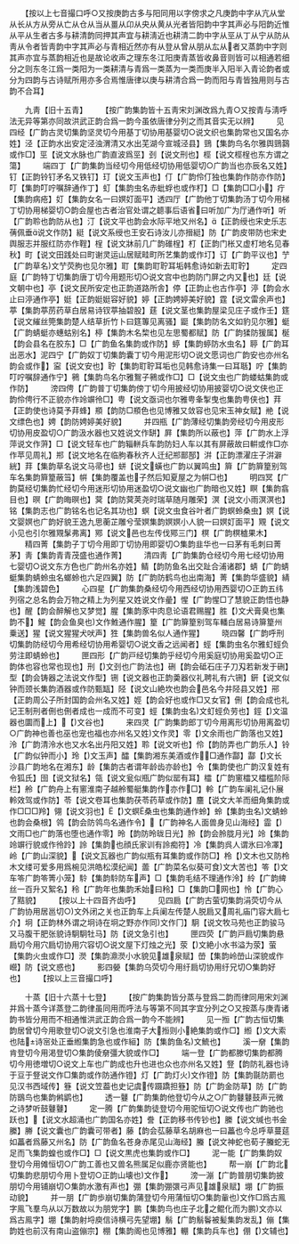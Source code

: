 <!-- { "loadSidebar": true } -->
　　【按以上七音撮口呼○又按庚韵古多与阳同用以字傍求之凡庚韵中字从亢从堂从长从方从旁从亡从仓从当从畺从卬从央从黄从光者皆阳韵中字其声必与阳韵近惟从平从生者古多与耕清韵同押其声宜与耕淸近也耕清二韵中字从巠从丁从宁从防从靑从令者皆靑韵中字其声必与青相近然亦有从登从曾从朋从厷从者又蒸韵中字则其声亦宜与蒸韵相近也是故论收声之理东冬江阳庚青蒸皆收鼻音则皆可以相通若细分之则东冬江爲一类阳为一类耕清与青爲一类蒸为一类而庚半入阳半入青论韵者或分为四韵与古诗赋所用亦多合焉惟唐律以庚与耕清合爲一韵而阳与青皆独用则与古韵不合耳】





　　九靑【旧十五青】
　　【按广韵集韵皆十五靑宋刘渊改爲九青○又按青与淸呼法无异等第亦同故洪武正韵合爲一韵今虽依唐律分列之而其音实无以辨】
　　见四经【广韵古灵切集韵坚灵切今用基丁切协用基婴切○说文织也集韵常也又国名亦姓】泾【正韵水出安定泾浊渭清又水出芜湖今宣城泾县】鵛【集韵鸟名尔雅舆鵛鷋或作□】巠【说文水脉也广韵直波爲巠】刭【说文刑也】桱【说文桱桯也东方谓之簜】
　　端四丁【广韵集韵当经切今用低经切协用低婴切○广韵当也亦辰名又姓】钉【正韵铃钉矛名又铁钉】玎【说文玉声也】仃【广韵伶仃独也集韵作防亦作防】叮【集韵叮咛嘱辞通作丁】虰【集韵虫名赤蚍蜉也或作朾】□【集韵□□小】疔【集韵病疮】奵【集韵女名一曰嫇奵面平】透四厅【广韵他丁切集韵汤丁切今用梯丁切协用梯婴切○韵会屋也古者治官处谓之聼事后语省曰听加广为厅通作听】听【广韵聆也韵防从也】汀【说文平也韵会水际平地又州名】【正韵绶也宋史乐志蒨佩垂说文作防】綎【说文系绶也王安石诗汝儿亦搢綎】防【广韵皮带防也宋史舆服志并服红防亦作鞓】桯【说文牀前几广韵碓桯】朾【正韵门枨又虚朾地名见春秋】町【说文田践处曰町谢灵运山居赋畦町所艺集韵或作圢】订【广韵平议也】艼【广韵草名文艼荧朐也见尔雅】耵【集韵耵聍耳垢韩愈诗如新去耵聍】
　　定四庭【广韵特丁切集韵唐丁切今用题形切○说文宫中也韵防门屏之内又也】廷【说文朝中也】亭【说文民所安定也正韵道路所舎】停【正韵止也古作亭】渟【韵会水止曰渟通作亭】娗【正韵娗娗容好貌】婷【正韵娉婷美好貌】霆【说文雷余声也】葶【集韵葶苈药草白居易诗钗葶抽碧股】莛【说文茎也集韵屋梁见庄子或作壬】筳【说文繀丝筦集韵楚人结草折竹卜曰筳篿见离骚】鼮【集韵防名文如豹见尔雅】蜓【广韵蜻蜓亦蟪蛄别名】楟【集韵木名棃也见左思蜀都赋】防【广韵猱防猨属】梴【韵会县名在胶东】□【广韵鱼名集韵或作防】蝏【集韵蝏防水虫名】聤【广韵耳出恶水】泥四宁【广韵奴丁切集韵囊丁切今用泥形切○说文愿词也广韵安也亦州名韵会或作】寍【说文安也】聍【集韵耵聍耳垢也见韩愈诗集一曰耳聒】咛【集韵叮咛嘱辞通作宁】鸋【集韵鸟名尔雅鴽子鸋或作□】□【说文虫也广韵蝼蛄集韵或作防】
　　滂四俜【广韵普丁切集韵傍丁切今用披经切协用披婴切○说文侠也正韵伶俜行不正貌亦作竛竮彾□】甹【说文亟词也尔雅甹夆掣曳也集韵甹侠也】荓【正韵使也诗莫予荓蜂】頩【韵防□頩色也见博雅又敛容也见宋玉神女赋】艵【说文缥色也】娉【韵防娉婷美好貌】
　　并四瓶【广韵薄经切集韵旁经切今用皮形切协用皮盈切○广韵汲水器也又姓说文作缾】屛【集韵所以蔽也】萍【广韵水上浮萍说文作蓱】□【说文轻车也广韵辎軿兵车韵防妇人车以其有屏蔽故曰輧或作□亦作苹见周礼】郱【说文地名在临胊春秋齐人迁纪郱鄑郚】洴【正韵漂濯庄子洴澼絖】荓【集韵草名说文马帚也】蛢【说文蟥也广韵以翼鸣虫】簈【广韵簈篂别驾车名集韵簈篂蔽筜】帲【集韵覆盖也子然后知夏屋之为帲□也】
　　明四冥【广韵莫经切集韵忙经切今用迷形切协用迷盈切○说文幽也广韵暗也又姓】瞑【集韵翕目也】暝【广韵晦暝也】蓂【韵防蓂荚尧时瑞草随月雕荣】溟【说文小雨溟溟也】铭【集韵志也广韵铭名也记名其功也】螟【说文虫食谷叶者广韵螟蛉桑虫】嫇【说文婴嫇也广韵好貌王逸九思蘅芷雕兮莹嫇集韵嫇嫇小人貌一曰嫇奵面平】覭【说文小见也引尔雅覭髳弗离】鄍【说文邑也左传伐鄍三门】榠【广韵榠樝果木】
　　精四菁【集韵子丁切今用即丁切协用即婴切○集韵韭华也一曰茅有毛刺曰菁茅】靑【集韵青青茂盛也通作菁】
　　清四靑【广韵集韵仓经切今用七经切协用七婴切○说文东方色也广韵州名亦姓】鲭【韵防鱼名出交趾合浦诸郡】蜻【广韵蜻蜓集韵蜻蛉虫名螂蛉也六足四翼】防【广韵防鹤鸟也出南海】菁【集韵华盛貌】綪【集韵浅碧色】
　　心四星【广韵集韵桑经切今用西经切协用西婴切○正韵五纬列宿之总名韵会万物之精上为列星又姓说文作曐】惺【广韵惺□了慧貌正韵悟也静也】醒【韵会醉解也又梦觉】腥【集韵豕中肉息论语君赐腥】胜【文犬膏臭也集韵不】鯹【韵会鱼臭也文作鮏通作腥】篂【广韵箳篂别驾车轓白居易诗箳篂州乗送】猩【说文猩猩犬吠声】狌【集韵兽名似人通作猩】
　　晓四馨【广韵呼刑切集韵防经切今用希经切协用希婴切○说文香之远闻者】蛵【集韵虫名尔雅虰蛵负劳注即蜻蛉也】
　　匣四形【广韵戸经切集韵乎经切今用奚庭切协用奚盈切○正韵体也容也常也现也】刑【文刭也广韵法也】硎【韵会砥石庄子刀刄若新发于硎】型【韵会铸器之法说文作型】铏【说文器也正韵羮器仪礼聘礼有六铏】銒【说文似钟而颈长集韵酒器或作防甄缻】陉【说文山絶坎也韵会邑名今井陉县又姓】郉【正韵周公子所封国韵会州名又姓】娙【韵会好也或作□又女官】侀【韵会成也礼记王制刑者侀也侀者成也一成而不可变】蛵【集韵虫名文虰蛵负劳也】鋞【文温器也圜而上】【文谷也】
　　来四灵【广韵集韵郎丁切今用离形切协用离盈切○广韵神也善也巫也宠也福也亦州名又姓文作灵】零【文余雨也广韵落也又姓】泠【广韵清泠水也又水名出丹阳又姓】聆【说文听也】伶【韵防弄也广韵乐人】铃【广韵似钟而小】玲【文玉声】醽【集韵湘东美酒或作□通作酃】酃【文长沙县广韵地名在湘东】龄【集韵古者谓年龄齿亦龄也】令【集韵使也广韵汉复姓有令狐氏】囹【说文狱名】瓴【说文瓮似瓶广韵似罂有耳】櫺【广韵窻櫺又櫺槛阶际栏】舲【广韵舟上有窻淮南子越舲蜀艇集韵作亦作□】軨【广韵车阑礼记仆展軨效驾或作防】苓【说文卷耳也集韵茯苓药草或作防】麢【说文大羊而细角集韵或作□□□羚】翎【说文羽也】【文螟桑虫也集韵通作蛉】蛉【集韵虫名文蜻蛉也韵会桑根】鸰【韵会防鸰鸟名通作令】【广韵神名人面兽身见山海经】霝【文雨□也广韵落也堕也通作零】昤【韵防昤昽日光】朎【韵会朎胧月光】竛【集韵竛竮行貌或作彾跉】詅【集韵也顔氏家训有詅痴符】冷【集韵呉人谓氷曰冷凙】岭【广韵山深貌】【说文瓦器也广韵似瓶有耳集韵或作防□】柃【文木也又防柃木文缕可爱多用爲椀见洪皓松漠纪闻】蘦【广韵菜名似葵可食文大苦也】笭【文车笭广韵笭箐小笼】駖【集韵駖防车声】□【集韵毛结不理通作泠】紷【广韵綼丝一百升又絮名】秢【广韵年也集韵禾始曰秢】□【集韵□网也】怜【广韵心了黠貌】
　　【按以上十四音齐齿呼】
　　见四扃【广韵古萤切集韵涓荧切今从广韵协用居邕切○文外闭之关也正韵车上兵阑左传楚人脱扃又周礼庙门容大扃七介】坰【正韵林外谓之坰诗在坰之野亦作同文作冂】駉【说文牧马苑也正韵骏马又马腹干肥张貌诗駉駉牡马】防【说文急引也】
　　匣四荧【广韵戸扃切集韵悬扃切今用穴扃切协用穴容切○说文屋下灯烛之光】荥【文絶小水书溢为荥】萤【集韵火虫或作□】濙【集韵濎濙小水貌见雄泉赋】嵤【集韵岭嵤山深貌或作巆】防【说文惑也】
　　影四嫈【集韵乌荧切今用纡扃切协用纡兄切○集韵好也】
　　【按以上三音撮口呼】



　　十蒸【旧十六蒸十七登】
　　【按广韵集韵皆分蒸与登爲二韵而律同用宋刘渊并爲十蒸今详蒸登二韵律虽同用而呼法与等第不同其字宜分列之○又按蒸与庚青诸韵书皆分用而不相通惟洪武正韵合爲一韵今不能辨】
　　见一搄【广韵古恒切集韵居曾切今用歌登切○说文引急也淮南子大搄则小絶集韵或作□】縆【文大索也陆诗宻处正垂縆集韵急也或作絙】防【集韵鱼名文鯍也】
　　溪一奟【集韵肯登切今用渇登切○集韵倰奟彊大貌或作□】
　　端一登【广韵都滕切集韵都腾切今用徳増切○说文上车也广韵成也升也进也众也亦州名又姓】豋【韵防礼器也诗于豆于豋说文作□集韵或作防通作镫】灯【广韵灯火文作镫】防【集韵毾防罽也见汉书西域传】簦【说文笠葢也史记虞传蹑蹻担簦】防【广韵金防草】防【广韵防鶛鸟也集韵鸺鹠也】
　　透一鼟【广韵集韵他登切今从之○广韵鼟鼟鼓声元微之诗梦听鼓鼟鼟】
　　定一腾【广韵集韵徒登切今用驼恒切○说文传也广韵驰也跃也】【说文水超涌也广韵国名亦姓】誊【正韵移书传钞也】縢【说文缄也书金縢】幐【说文囊也广韵囊可带者】藤【韵会苰藤草名胡麻也一曰藟也今总呼草蔓莚如藟者爲藤又州名】防【广韵鱼名苍身赤尾见山海经】螣【说文神蛇也荀子螣蛇无足而飞集韵蝗也或作□】□【说文黒虎也集韵或作□】
　　泥一能【广韵集韵奴登切今用傩恒切○广韵工善也又兽名熊属足似鹿亦贤能也】
　　帮一崩【广韵北切集韵悲朋切今用卜登切○正韵山壊也文作】
　　滂一漰【广韵普朋切集韵披朋切今用铺崩切○集韵水激有声也】弸【集韵弸彋弓声见雄泉赋】堋【广韵振动貌】
　　并一朋【广韵歩崩切集韵蒲登切今用蒲恒切○集韵軰也文作□爲古鳯字鳯飞羣鸟从以万数故以为朋党字】鹏【集韵鸟也庄子北之鲲化而为鹏文亦以爲古鳯字】堋【集韵射埒庾信诗横弓先望堋】鬅【广韵鬅鬠被髪集韵发乱】傰【集韵姓也前汉有南山盗傰宗】棚【集韵阁也见博雅】輣【集韵兵车也】倗【文辅也】
